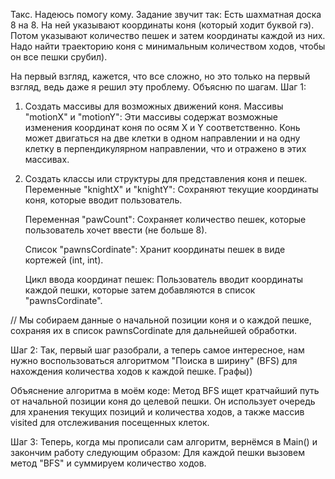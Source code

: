 Такс. Надеюсь помогу кому. Задание звучит так: Есть шахматная доска 8 на 8. На ней указывают координаты коня (который ходит буквой гэ). 
Потом указывают количество пешек и затем координаты каждой из них. Надо найти траекторию коня с минимальным количеством ходов, 
чтобы он все пешки срубил).

На первый взгляд, кажется, что все сложно, но это только на первый взгляд, ведь даже я решил эту проблему.
Объясню по шагам.
Шаг 1:
1. Создать массивы для возможных движений коня.
   Массивы "motionX" и "motionY":
   Эти массивы содержат возможные изменения координат коня по осям X и Y соответственно.
   Конь может двигаться на две клетки в одном направлении и на одну клетку в перпендикулярном направлении, что и отражено в этих массивах.
   
2. Создать классы или структуры для представления коня и пешек.
   Переменные "knightX" и "knightY":
   Сохраняют текущие координаты коня, которые вводит пользователь.
   
   Переменная "pawCount":
   Сохраняет количество пешек, которые пользователь хочет ввести (не больше 8).
   
   Список "pawnsCordinate":
   Хранит координаты пешек в виде кортежей (int, int).

   Цикл ввода координат пешек:
   Пользователь вводит координаты каждой пешки, которые затем добавляются в список "pawnsCordinate".
   
// Мы собираем данные о начальной позиции коня и о каждой пешке, сохраняя их в список pawnsCordinate для дальнейшей обработки.

Шаг 2:
Так, первый шаг разобрали, а теперь самое интересное, нам нужно воспользоваться алгоритмом "Поиска в ширину" (BFS) для
нахождения количества ходов к каждой пешке. Графы))

Объяснение алгоритма в моём коде:
Метод BFS ищет кратчайший путь от начальной позиции коня до целевой пешки. 
Он использует очередь для хранения текущих позиций и количества ходов, а также массив visited для отслеживания посещенных клеток.

Шаг 3:
Теперь, когда мы прописали сам алгоритм, вернёмся в Main() и закончим работу следующим образом:
Для каждой пешки вызовем метод "BFS" и суммируем количество ходов.

